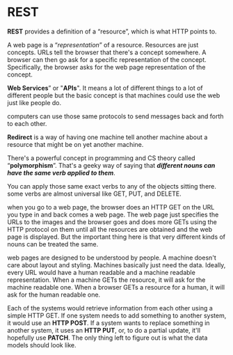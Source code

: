 # **REST**

**REST** provides a definition of a “resource”, which is what HTTP points to.

A web page is a “*representation*” of a resource. Resources are just concepts. URLs tell the browser that there's a concept somewhere. A browser can then go ask for a specific representation of the concept. Specifically, the browser asks for the web page representation of the concept.

**Web Services**” or "**APIs**". It means a lot of different things to a lot of different people but the basic concept is that machines could use the web just like people do.

computers can use those same protocols to send messages back and forth to each other.

**Redirect** is a way of having one machine tell another machine about a resource that might be on yet another machine.

There's a powerful concept in programming and CS theory called “**polymorphism**”. That's a geeky way of saying that ***different nouns can have the same verb applied to them***.

You can apply those same exact verbs to any of the objects sitting there. some verbs are almost universal like GET, PUT, and DELETE.

when you go to a web page, the browser does an HTTP GET on the URL you type in and back comes a web page. The web page just specifies the URLs to the images and the browser goes and does more GETs using the HTTP protocol on them until all the resources are obtained and the web page is displayed. But the important thing here is that very different kinds of nouns can be treated the same.

web pages are designed to be understood by people. A machine doesn't care about layout and styling. Machines basically just need the data. Ideally, every URL would have a human readable and a machine readable representation. When a machine GETs the resource, it will ask for the machine readable one. When a browser GETs a resource for a human, it will ask for the human readable one.

Each of the systems would retrieve information from each other using a simple HTTP GET. If one system needs to add something to another system, it would use an **HTTP POST**. If a system wants to replace something in another system, it uses an **HTTP PUT**, or, to do a partial update, it'll hopefully use **PATCH**. The only thing left to figure out is what the data models should look like.

